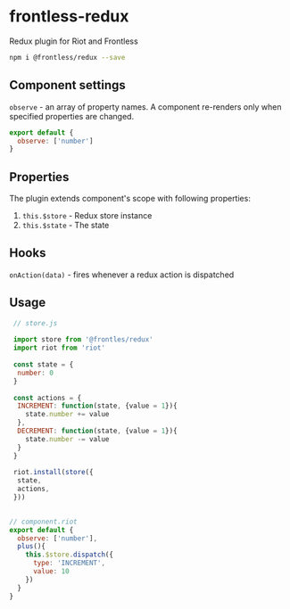 # frontless-redux
Redux plugin for Riot and Frontless

```bash
npm i @frontless/redux --save
```

## Component settings
`observe` - an array of property names.
A component re-renders only when specified properties are changed.
```javascript
export default {
  observe: ['number']
}
```

## Properties
The plugin extends component's scope with following properties:
1. `this.$store` - Redux store instance
2. `this.$state` - The state


## Hooks
`onAction(data)` - fires whenever a redux action is dispatched

## Usage

```javascript
 // store.js
 
 import store from '@frontles/redux'
 import riot from 'riot'
 
 const state = {
  number: 0
 }
 
 const actions = {
  INCREMENT: function(state, {value = 1}){
    state.number += value
  },
  DECREMENT: function(state, {value = 1}){
    state.number -= value
  }
 }
 
 riot.install(store({
  state,
  actions,
 }))
 
```

```javascript
// component.riot
export default {
  observe: ['number'],
  plus(){
    this.$store.dispatch({
      type: 'INCREMENT',
      value: 10
    })
  }
}
```

